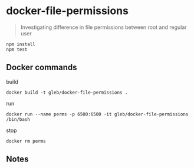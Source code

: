 # docker-file-permissions

> Investigating difference in file permissions between root and regular user

```
npm install
npm test
```

## Docker commands

build

```
docker build -t gleb/docker-file-permissions .
```

run

```
docker run --name perms -p 6500:6500 -it gleb/docker-file-permissions /bin/bash
```

stop

```
docker rm perms
```

## Notes
